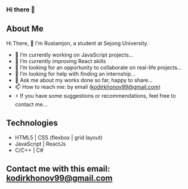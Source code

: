 ### Hi there 👋

<!--
**rkodirkhonov/rkodirkhonov** is a ✨ _special_ ✨ repository because its `README.md` (this file) appears on your GitHub profile.

Here are some ideas to get you started:

- 🔭 I’m currently working on ...
- 🌱 I’m currently learning ...
- 👯 I’m looking to collaborate on ...
- 🤔 I’m looking for help with ...
- 💬 Ask me about ...
- 📫 How to reach me: ...
- 😄 Pronouns: ...
- ⚡ Fun fact: ...
-->

## About Me
 Hi There, 👋 I'm Rustamjon, a student at Sejong University.
- 🔭 I’m currently working on JavaScript projects...
- 🌱 I’m currently improving React skills 
- 👯 I’m looking for an opportunity to collaborate on real-life projects...
- 🤔 I’m looking for help with finding an internship...
- 💬 Ask me about my works done so far, happy to share...
- 📫 How to reach me: by email (kodirkhonov99@gmail.com)
- ⚡ If you have some suggestions or recommendations, feel free to contact me...

## Technologies
- HTML5 | CSS (flexbox | grid layout)
- JavaScript | ReactJs
- C/C++ | C#

<!-- [![status](https://github-readme-stats.vercel.app/api?username=rkodirkhonov)](https://github.com/anuraghazra/github-readme-stats) -->


## Contact me with this email: kodirkhonov99@gmail.com
